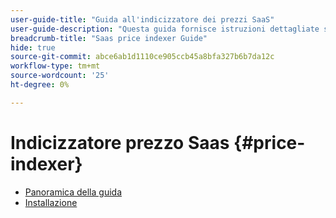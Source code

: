 ```yaml
---
user-guide-title: "Guida all'indicizzatore dei prezzi SaaS"
user-guide-description: "Questa guida fornisce istruzioni dettagliate sull’utilizzo dell’indicizzatore dei prezzi SaaS."
breadcrumb-title: "Saas price indexer Guide"
hide: true
source-git-commit: abce6ab1d1110ce905ccb45a8bfa327b6b7da12c
workflow-type: tm+mt
source-wordcount: '25'
ht-degree: 0%

---
```


# Indicizzatore prezzo Saas {#price-indexer}

- [Panoramica della guida](index.md)
- [Installazione](installation.md)

